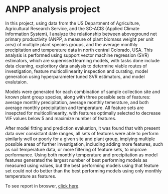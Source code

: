 # ANPP analysis project

 In this project, using data from the US Department of Agriculture, Agricultural Research Service, and the SC-ACIS (Applied Climate Information System), I analyze the relationship between aboveground net primary productivity (ANPP, a measure of plant biomass weight per unit area) of multiple plant species groups, and the average monthly precipitation and temperature data in north central Colorado, USA. This analysis is performed using support vector machine regression (SVR) estimators, which are supervised learning models, with tasks done include data cleaning, exploritory data analysis to determine viable routes of investigation, feature multicollinearity inspection and curating, model generation using hyperparameter tuned SVR estimators, and model evalutaion.

Models were generated for each combination of sample collection site and known plant group species, along with three possible sets of features: average monthly precipitation, average monthly temerature, and both average monthly precipitation and temperature. All feature sets are insepcted for multicollinearity, with features optimally selected to decrease VIF values below 5 and maximize number of features.

After model fitting and prediction evaluation, it was found that with present data over consistant date ranges, all sets of features were able to perform similarly well or poorly for a given site and plant group, implying multiple possible areas of further investigation, including adding more features, such as soil temperature data, or more filtering of feature sets, to improve performance. Using both monthly temperature and precipitation as model features generated the largest number of best performing models as measured using
values, but the best performing models using that feature set could not do better than the best performing models using only monthly temperature as features.

To see report in broswer, [click here](https://github.com/KyleRitland/unsupervised-learning/blob/c469fc3149d4d240111b2bbacd3c52927293167f/final%20project.pdf).
